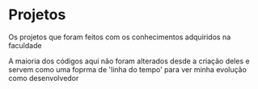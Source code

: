 # Projetos
Os projetos que foram feitos com os conhecimentos adquiridos na faculdade

A maioria dos códigos aqui não foram alterados desde a criação deles e servem como uma foprma de 'linha do tempo' para ver minha evolução como desenvolvedor
